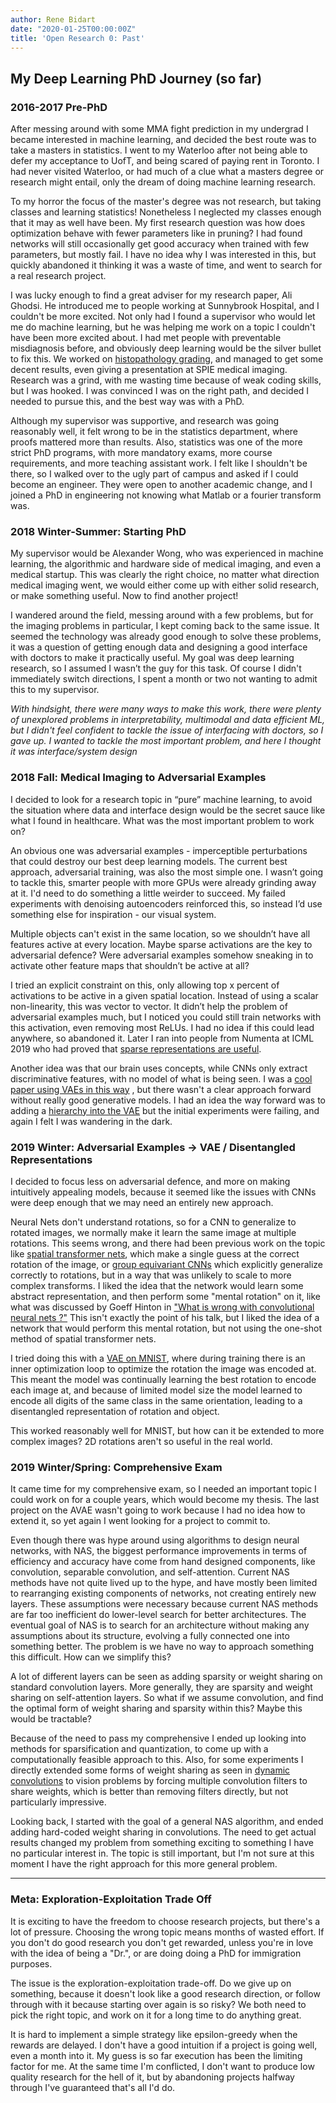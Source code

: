 ```yaml
---
author: Rene Bidart
date: "2020-01-25T00:00:00Z"
title: 'Open Research 0: Past'
---
```

## My Deep Learning PhD Journey (so far)

### 2016-2017 Pre-PhD
After messing around with some MMA fight prediction in my undergrad I became interested in machine learning, and decided the best route was to take a masters in statistics. I went to my Waterloo after not being able to defer my acceptance to UofT, and being scared of paying rent in Toronto. I had never visited Waterloo, or had much of a clue what a masters degree or research might entail, only the dream of doing machine learning research.

To my horror the focus of the master's degree was not research, but taking classes and learning statistics!  Nonetheless I neglected my classes enough that it may as well have been. My first research question was how does optimization behave with fewer parameters like in pruning? I had found networks will still occasionally get good accuracy when trained with few parameters, but mostly fail. I have no idea why I was interested in this, but quickly abandoned it thinking it was a waste of time, and went to search for a real research project.

I was lucky enough to find a great adviser for my research paper, Ali Ghodsi. He introduced me to people working at Sunnybrook Hospital, and I couldn't be more excited. Not only had I found a supervisor who would let me do machine learning, but he was helping me work on a topic I couldn't have been more excited about. I had met people with preventable misdiagnosis before, and obviously deep learning would be the silver bullet to fix this.  We worked on  [histopathology grading](http://www.renebidart.com/files/nuclei.pdf), and managed to get some decent results, even giving a presentation at SPIE medical imaging. Research was a grind, with me wasting time because of weak coding skills, but I was hooked.  I was convinced I was on the right path, and decided I needed to pursue this, and the best way was with a PhD.

Although my supervisor was supportive, and research was going reasonably well, it felt wrong to be in the statistics department, where proofs mattered more than results. Also, statistics was one of the more strict PhD programs, with more mandatory exams, more course requirements, and more teaching assistant work. I felt like I shouldn't be there, so I walked over to the ugly part of campus and asked if I could become an engineer. They were open to another academic change, and I joined a PhD in engineering not knowing what Matlab or a fourier transform was. 


### 2018 Winter-Summer: Starting PhD
My supervisor would be Alexander Wong, who was experienced in machine learning, the algorithmic and hardware side of medical imaging,  and even a medical startup. This was clearly the right choice, no matter what direction medical imaging went, we would either come up with either solid research, or make something useful. Now to find another project!

I wandered around the field, messing around with a few problems, but for the imaging problems in particular, I kept coming back to the same issue. It seemed the technology was already good enough to solve these problems, it was a question of getting enough data and designing a good interface with doctors to make it practically useful. My goal was deep learning research, so I assumed I wasn’t the guy for this task. Of course I didn't immediately switch directions, I spent a month or two not wanting to admit this to my supervisor.

*With hindsight, there were many ways to make this work, there were plenty of unexplored problems in interpretability, multimodal and data efficient ML, but I didn't feel confident to tackle the issue of interfacing with doctors, so I gave up. I wanted to tackle the most important problem, and here I thought it was interface/system design*

### 2018 Fall: Medical Imaging to Adversarial Examples
I decided to look for a research topic in “pure” machine learning, to avoid the situation where data and interface design would be the secret sauce like what I found in healthcare. What was the most important problem to work on?

An obvious one was adversarial examples - imperceptible perturbations that could destroy our best deep learning models. The current best approach, adversarial training,  was also the most simple one. I wasn’t going to tackle this,  smarter people with more GPUs were already grinding away at it. I'd need to do something a little weirder to succeed. My failed experiments with denoising autoencoders reinforced this, so instead I’d use something else for inspiration - our visual system. 

Multiple objects can't exist in the same location, so we shouldn’t have all features active at every location. Maybe sparse activations are the key to adversarial defence? Were adversarial examples somehow sneaking in to activate other feature maps that shouldn’t be active at all?

I tried an explicit constraint on this, only allowing top x percent of activations to be active in a given spatial location. Instead of using a scalar non-linearity, this was vector to vector. It didn’t help the problem of adversarial examples much, but I noticed you could still train networks with this activation, even removing most ReLUs. I had no idea if this could lead anywhere, so abandoned it. Later I ran into people from Numenta at ICML 2019 who had proved that [sparse representations are useful](https://arxiv.org/abs/1903.11257). 

Another idea was that our brain uses concepts, while CNNs only extract discriminative features, with no model of what is being seen. I was a [cool paper using VAEs in this way](https://arxiv.org/abs/1805.09190) , but there wasn't a clear approach forward without really good generative models. I had an idea the way forward was to adding a [hierarchy into the VAE](https://github.com/renebidart/hvae) but the initial experiments were failing, and again I felt I was wandering in the dark.

### 2019 Winter: Adversarial Examples -> VAE / Disentangled Representations
I decided to focus less on adversarial defence, and more on making intuitively appealing models, because it seemed like the issues with CNNs were deep enough that we may need an entirely new approach. 

Neural Nets don't understand rotations, so for a CNN to generalize to rotated images, we normally make it learn the same image at multiple rotations. This seems wrong, and there had been previous work on the topic like [spatial transformer nets](https://arxiv.org/abs/1506.02025), which make a single guess at the correct rotation of the image, or [group equivariant CNNs](http://proceedings.mlr.press/v48/cohenc16.pdf) which explicitly generalize correctly to rotations, but in a way that was unlikely to scale to more complex transforms. I liked the idea that the network would learn some abstract representation, and then perform some "mental rotation" on it,  like what was discussed by Goeff Hinton in ["What is wrong with convolutional neural nets ?"](http://www.youtube.com/watch?v=rTawFwUvnLE&t=19m50s) This isn't exactly the point of his talk, but I liked the idea of a network that would perform this mental rotation, but not using the one-shot method of spatial transformer nets.

I tried doing this with a [VAE on MNIST](https://arxiv.org/abs/1905.05300), where during training there is an inner optimization loop to optimize the rotation the image was encoded at. This meant the model was continually learning the best rotation to encode each image at, and because of limited model size the model learned to encode all digits of the same class in the same orientation, leading to a disentangled representation of rotation and object.

This worked reasonably well for MNIST, but how can it be extended to more complex images? 2D rotations aren't so useful in the real world.


### 2019 Winter/Spring: Comprehensive Exam
It came time for my comprehensive exam, so I needed an important topic I could work on for a couple years, which would become my thesis. The last project on the AVAE wasn't going to work because I had no idea how to extend it, so yet again I went looking for a project to commit to.

Even though there was hype around using algorithms to design neural networks, with NAS, the biggest performance improvements in terms of efficiency and accuracy have come from hand designed components, like convolution, separable convolution, and self-attention. Current NAS methods have not quite lived up to the hype, and have mostly been limited to rearranging existing components of networks, not creating entirely new layers. These assumptions were necessary because current NAS methods are far too inefficient do lower-level search for better architectures. The eventual goal of NAS is to search for an architecture without making any assumptions about its structure, evolving a fully connected one into something better. The problem is we have no way to approach something this difficult. How can we simplify this?

A lot of different layers can be seen as adding sparsity or weight sharing on standard convolution layers. More generally, they are sparsity and weight sharing on self-attention layers. So what if we assume convolution, and find the optimal form of weight sharing and sparsity within this? Maybe this would be tractable?

Because of the need to pass my comprehensive I ended up looking into methods for sparsification and quantization, to come up with a computationally feasible approach to this. Also, for some experiments I directly extended some forms of weight sharing as seen in [dynamic convolutions](https://arxiv.org/abs/1901.10430) to vision problems by forcing multiple convolution filters to share weights, which is better than removing filters directly, but not particularly impressive.

Looking back, I started with the goal of a general NAS algorithm, and ended adding hard-coded weight sharing in convolutions. The need to get actual results changed my problem from something exciting to something I have no particular interest in. The topic is still important, but I'm not sure at this moment I have the right approach for this more general problem.

_______

### Meta: Exploration-Exploitation Trade Off
It is exciting to have the freedom to choose research projects, but there's a lot of pressure. Choosing the wrong topic means months of wasted effort. If you don't do good research you don't get rewarded, unless you're in love with the idea of being a "Dr.", or are doing doing a PhD for immigration purposes.

The issue is the exploration-exploitation trade-off. Do we give up on something, because it doesn't look like a good research direction, or follow through with it because starting over again is so risky?  We both need to pick the right topic, and work on it for a long time to do anything great.

It is hard to implement a simple strategy like epsilon-greedy when the rewards are delayed. I don't have a good intuition if a project is going well, even a month into it. My guess is so far execution has been the limiting factor for me. At the same time I'm conflicted, I don't want to produce low quality research for the hell of it, but by abandoning projects halfway through I've guaranteed that's all I'd do.








